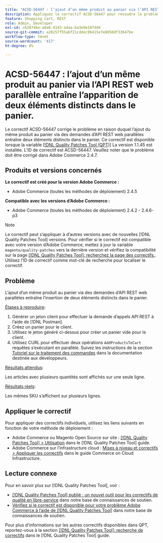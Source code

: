 ```yaml
---
title: "ACSD-56447 : l’ajout d’un même produit au panier via l’API REST web parallèle entraîne l’insertion de deux éléments distincts dans le panier"
description: Appliquez le correctif ACSD-56447 pour résoudre le problème Adobe Commerce en raison duquel l’ajout du même produit au panier via des demandes d’API REST web parallèles entraîne deux éléments distincts dans le panier.
feature: Shopping Cart, REST
role: Admin, Developer
exl-id: c63874be-a8a6-4143-adaa-ba3e9e107dd4
source-git-commit: a28257f55abf21cddec9b415e7e8858df33647be
workflow-type: tm+mt
source-wordcount: '417'
ht-degree: 0%

---
```


# ACSD-56447 : l’ajout d’un même produit au panier via l’API REST web parallèle entraîne l’apparition de deux éléments distincts dans le panier.

Le correctif ACSD-56447 corrige le problème en raison duquel l’ajout du même produit au panier via des demandes d’API REST web parallèles entraîne deux éléments distincts dans le panier. Ce correctif est disponible lorsque la variable [[!DNL Quality Patches Tool (QPT)]](/help/announcements/adobe-commerce-announcements/magento-quality-patches-released-new-tool-to-self-serve-quality-patches.md) La version 1.1.45 est installée. L’ID de correctif est ACSD-56447. Veuillez noter que le problème doit être corrigé dans Adobe Commerce 2.4.7.

## Produits et versions concernés

**Le correctif est créé pour la version Adobe Commerce :**

* Adobe Commerce (toutes les méthodes de déploiement) 2.4.5

**Compatible avec les versions d’Adobe Commerce :**

* Adobe Commerce (toutes les méthodes de déploiement) 2.4.2 - 2.4.6-p3

>[!NOTE]
>
>Le correctif peut s’appliquer à d’autres versions avec de nouvelles [!DNL Quality Patches Tool] versions. Pour vérifier si le correctif est compatible avec votre version d’Adobe Commerce, mettez à jour la variable `magento/quality-patches` vers la dernière version et vérifiez la compatibilité sur la page [[!DNL Quality Patches Tool]: recherchez la page des correctifs.](https://experienceleague.adobe.com/tools/commerce-quality-patches/index.html). Utilisez l’ID de correctif comme mot-clé de recherche pour localiser le correctif.

## Problème

L’ajout d’un même produit au panier via des demandes d’API REST web parallèles entraîne l’insertion de deux éléments distincts dans le panier.

<u>Étapes à reproduire</u>:

1. Générer un jeton client pour effectuer la demande d’appels API REST à l’aide de [!DNL Postman].
1. Créez un panier pour le client.
1. Utilisez le jeton généré ci-dessus pour créer un panier vide pour le client.
1. Utilisez CURL pour effectuer deux opérations `AddProductsToCart` requêtes s’exécutant en parallèle. Suivez les instructions de la section [Tutoriel sur le traitement des commandes](https://developer.adobe.com/commerce/webapi/rest/tutorials/orders/) dans la documentation destinée aux développeurs.

<u>Résultats attendus</u>:

Les articles avec plusieurs quantités sont affichés sur une seule ligne.

<u>Résultats réels</u>:

Les mêmes SKU s’affichent sur plusieurs lignes.

## Appliquer le correctif

Pour appliquer des correctifs individuels, utilisez les liens suivants en fonction de votre méthode de déploiement :

* Adobe Commerce ou Magento Open Source sur site : [[!DNL Quality Patches Tool] > Utilisation](https://experienceleague.adobe.com/docs/commerce-operations/tools/quality-patches-tool/usage.html) dans le [!DNL Quality Patches Tool] guide.
* Adobe Commerce sur l’infrastructure cloud : [Mises à niveau et correctifs > Appliquer les correctifs](https://experienceleague.adobe.com/docs/commerce-cloud-service/user-guide/develop/upgrade/apply-patches.html) dans le guide Commerce on Cloud Infrastructure.

## Lecture connexe

Pour en savoir plus sur [!DNL Quality Patches Tool], voir :

* [[!DNL Quality Patches Tool] publié : un nouvel outil pour les correctifs de qualité en libre-service](/help/announcements/adobe-commerce-announcements/magento-quality-patches-released-new-tool-to-self-serve-quality-patches.md) dans notre base de connaissances de soutien.
* [Vérifiez si le correctif est disponible pour votre problème Adobe Commerce à l’aide de [!DNL Quality Patches Tool]](/help/support-tools/patches-available-in-qpt-tool/check-patch-for-magento-issue-with-magento-quality-patches.md) dans notre base de connaissances de soutien.

Pour plus d’informations sur les autres correctifs disponibles dans QPT, reportez-vous à la section [[!DNL Quality Patches Tool]: recherche de correctifs](https://experienceleague.adobe.com/tools/commerce-quality-patches/index.html) dans le [!DNL Quality Patches Tool] guide.
